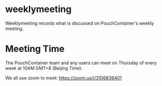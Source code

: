 # weeklymeeting
Weeklymeeting records what is discussed on PouchContainer's weekly meeting.

# Meeting Time
The PouchContainer team and any users can meet on Thursday of every week at 10AM GMT+8 (Beijing Time):

We all use zoom to meet: https://zoom.us/j/3106836401
